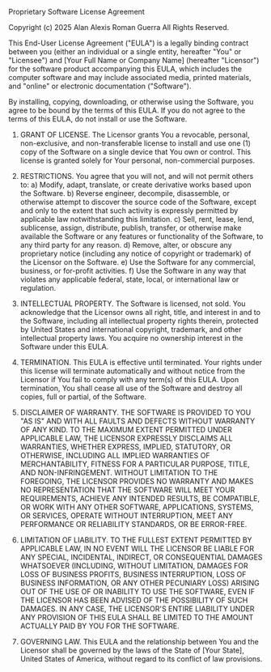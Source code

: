 Proprietary Software License Agreement

Copyright (c) 2025 Alan Alexis Roman Guerra
All Rights Reserved.

This End-User License Agreement ("EULA") is a legally binding contract between you (either an individual or a single entity, hereafter "You" or "Licensee") and [Your Full Name or Company Name] (hereafter "Licensor") for the software product accompanying this EULA, which includes the computer software and may include associated media, printed materials, and "online" or electronic documentation ("Software").

By installing, copying, downloading, or otherwise using the Software, you agree to be bound by the terms of this EULA. If you do not agree to the terms of this EULA, do not install or use the Software.

1.  GRANT OF LICENSE.
    The Licensor grants You a revocable, personal, non-exclusive, and non-transferable license to install and use one (1) copy of the Software on a single device that You own or control. This license is granted solely for Your personal, non-commercial purposes.

2.  RESTRICTIONS.
    You agree that you will not, and will not permit others to:
    a) Modify, adapt, translate, or create derivative works based upon the Software.
    b) Reverse engineer, decompile, disassemble, or otherwise attempt to discover the source code of the Software, except and only to the extent that such activity is expressly permitted by applicable law notwithstanding this limitation.
    c) Sell, rent, lease, lend, sublicense, assign, distribute, publish, transfer, or otherwise make available the Software or any features or functionality of the Software, to any third party for any reason.
    d) Remove, alter, or obscure any proprietary notice (including any notice of copyright or trademark) of the Licensor on the Software.
    e) Use the Software for any commercial, business, or for-profit activities.
    f) Use the Software in any way that violates any applicable federal, state, local, or international law or regulation.

3.  INTELLECTUAL PROPERTY.
    The Software is licensed, not sold. You acknowledge that the Licensor owns all right, title, and interest in and to the Software, including all intellectual property rights therein, protected by United States and international copyright, trademark, and other intellectual property laws. You acquire no ownership interest in the Software under this EULA.

4.  TERMINATION.
    This EULA is effective until terminated. Your rights under this license will terminate automatically and without notice from the Licensor if You fail to comply with any term(s) of this EULA. Upon termination, You shall cease all use of the Software and destroy all copies, full or partial, of the Software.

5.  DISCLAIMER OF WARRANTY.
    THE SOFTWARE IS PROVIDED TO YOU "AS IS" AND WITH ALL FAULTS AND DEFECTS WITHOUT WARRANTY OF ANY KIND. TO THE MAXIMUM EXTENT PERMITTED UNDER APPLICABLE LAW, THE LICENSOR EXPRESSLY DISCLAIMS ALL WARRANTIES, WHETHER EXPRESS, IMPLIED, STATUTORY, OR OTHERWISE, INCLUDING ALL IMPLIED WARRANTIES OF MERCHANTABILITY, FITNESS FOR A PARTICULAR PURPOSE, TITLE, AND NON-INFRINGEMENT. WITHOUT LIMITATION TO THE FOREGOING, THE LICENSOR PROVIDES NO WARRANTY AND MAKES NO REPRESENTATION THAT THE SOFTWARE WILL MEET YOUR REQUIREMENTS, ACHIEVE ANY INTENDED RESULTS, BE COMPATIBLE, OR WORK WITH ANY OTHER SOFTWARE, APPLICATIONS, SYSTEMS, OR SERVICES, OPERATE WITHOUT INTERRUPTION, MEET ANY PERFORMANCE OR RELIABILITY STANDARDS, OR BE ERROR-FREE.

6.  LIMITATION OF LIABILITY.
    TO THE FULLEST EXTENT PERMITTED BY APPLICABLE LAW, IN NO EVENT WILL THE LICENSOR BE LIABLE FOR ANY SPECIAL, INCIDENTAL, INDIRECT, OR CONSEQUENTIAL DAMAGES WHATSOEVER (INCLUDING, WITHOUT LIMITATION, DAMAGES FOR LOSS OF BUSINESS PROFITS, BUSINESS INTERRUPTION, LOSS OF BUSINESS INFORMATION, OR ANY OTHER PECUNIARY LOSS) ARISING OUT OF THE USE OF OR INABILITY TO USE THE SOFTWARE, EVEN IF THE LICENSOR HAS BEEN ADVISED OF THE POSSIBILITY OF SUCH DAMAGES. IN ANY CASE, THE LICENSOR'S ENTIRE LIABILITY UNDER ANY PROVISION OF THIS EULA SHALL BE LIMITED TO THE AMOUNT ACTUALLY PAID BY YOU FOR THE SOFTWARE.

7.  GOVERNING LAW.
    This EULA and the relationship between You and the Licensor shall be governed by the laws of the State of [Your State], United States of America, without regard to its conflict of law provisions.